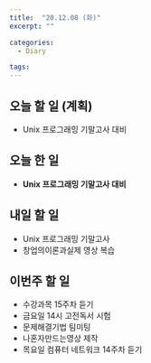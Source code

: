```yaml
---
title:  "20.12.08 (화)"
excerpt: ""

categories:
  - Diary

tags:
---
```


## 오늘 할 일 (계획)

- Unix 프로그래밍 기말고사 대비

## 오늘 한 일

- **Unix 프로그래밍 기말고사 대비**

##  내일 할 일

- Unix 프로그래밍 기말고사
- 창업의이론과실제 영상 복습

## 이번주 할 일

- 수강과목 15주차 듣기
- 금요일 14시 고전독서 시험
- 문제해결기법 팀미팅
- 나혼자만드는영상 제작
- 목요일 컴퓨터 네트워크 14주차 듣기

<br>

